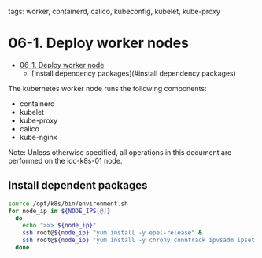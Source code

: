 tags: worker, containerd, calico, kubeconfig, kubelet, kube-proxy

# 06-1. Deploy worker nodes

<!-- TOC -->

- [06-1. Deploy worker node](#06-1-deployment-worker-node)
     - [Install dependency packages](#install dependency packages)

<!-- /TOC -->

The kubernetes worker node runs the following components:

+ containerd
+ kubelet
+ kube-proxy
+ calico
+ kube-nginx

Note: Unless otherwise specified, all operations in this document are performed on the idc-k8s-01 node.

## Install dependent packages

``` bash
source /opt/k8s/bin/environment.sh
for node_ip in ${NODE_IPS[@]}
  do
    echo ">>> ${node_ip}"
    ssh root@${node_ip} "yum install -y epel-release" &
    ssh root@${node_ip} "yum install -y chrony conntrack ipvsadm ipset jq iptables curl sysstat libseccomp wget socat git" &
  done
```